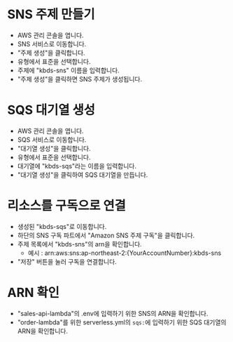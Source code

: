 # SNS 주제 만들기
- AWS 관리 콘솔을 엽니다.
- SNS 서비스로 이동합니다.
- "주제 생성"을 클릭합니다.
- 유형에서 표준을 선택합니다.
- 주제에 "kbds-sns" 이름을 입력합니다.
- "주제 생성"을 클릭하면 SNS 주제가 생성됩니다.

# SQS 대기열 생성
- AWS 관리 콘솔을 엽니다.
- SQS 서비스로 이동합니다.
- "대기열 생성"을 클릭합니다.
- 유형에서 표준을 선택합니다.
- 대기열에 "kbds-sqs"라는 이름을 입력합니다.
- "대기열 생성"을 클릭하여 SQS 대기열을 만듭니다.

# 리소스를 구독으로 연결
- 생성된 "kbds-sqs"로 이동합니다.
- 하단의 SNS 구독 파트에서 "Amazon SNS 주제 구독"을 클릭합니다.
- 주제 목록에서 "kbds-sns"의 arn을 확인합니다.
    - 예시 : arn:aws:sns:ap-northeast-2:{YourAccountNumber}:kbds-sns
- "저장" 버튼을 눌러 구독을 연결합니다.


# ARN 확인
- "sales-api-lambda"의 .env에 입력하기 위한 SNS의 ARN을 확인합니다.
- "order-lambda"를 위한 serverless.yml의 `sqs:`에 입력하기 위한 SQS 대기열의 ARN을 확인합니다.